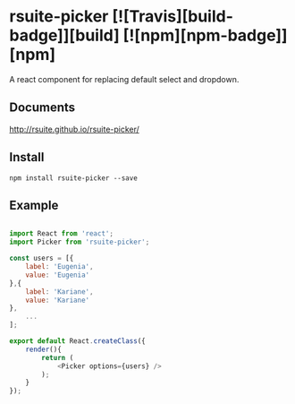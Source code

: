 # rsuite-picker  [![Travis][build-badge]][build] [![npm][npm-badge]][npm]

A react component for replacing default select and dropdown.


## Documents

http://rsuite.github.io/rsuite-picker/


## Install

```
npm install rsuite-picker --save
```

## Example

```js

import React from 'react';
import Picker from 'rsuite-picker';

const users = [{
    label: 'Eugenia',
    value: 'Eugenia'
},{
    label: 'Kariane',
    value: 'Kariane'
},
    ...
];

export default React.createClass({
    render(){
        return (
            <Picker options={users} />
        );
    }
});

```

